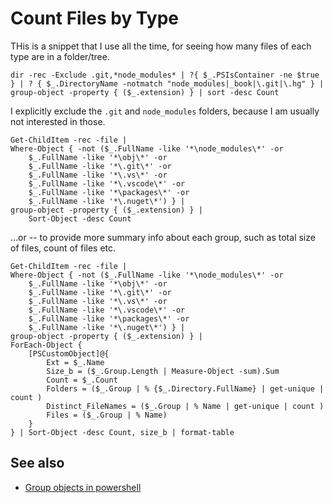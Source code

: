 ﻿# Count Files by Type

THis is a snippet that I use all the time, for seeing how many files of each type are in a folder/tree.

	dir -rec -Exclude .git,*node_modules* | ?{ $_.PSIsContainer -ne $true } | ? { $_.DirectoryName -notmatch "node_modules|_book|\.git|\.hg" } | group-object -property { ($_.extension) } | sort -desc Count

I explicitly exclude the `.git` and `node_modules` folders, because I am usually not interested in those.

	Get-ChildItem -rec -file |
	Where-Object { -not ($_.FullName -like '*\node_modules\*' -or
		$_.FullName -like '*\obj\*' -or
		$_.FullName -like '*\.git\*' -or
		$_.FullName -like '*\.vs\*' -or
		$_.FullName -like '*\.vscode\*' -or
		$_.FullName -like '*\packages\*' -or
		$_.FullName -like '*\.nuget\*') } |
	group-object -property { ($_.extension) } | 
		Sort-Object -desc Count

...or -- to provide more summary info about each group, such as total size of files, count of files etc.

	Get-ChildItem -rec -file |
	Where-Object { -not ($_.FullName -like '*\node_modules\*' -or
		$_.FullName -like '*\obj\*' -or
		$_.FullName -like '*\.git\*' -or
		$_.FullName -like '*\.vs\*' -or
		$_.FullName -like '*\.vscode\*' -or
		$_.FullName -like '*\packages\*' -or
		$_.FullName -like '*\.nuget\*') } |
	group-object -property { ($_.extension) } |
	ForEach-Object {
		[PSCustomObject]@{
			Ext = $_.Name
			Size_b = ($_.Group.Length | Measure-Object -sum).Sum
			Count = $_.Count
			Folders = ($_.Group | % {$_.Directory.FullName} | get-unique | count )
			Distinct_FileNames = ($_.Group | % Name | get-unique | count )
			Files = ($_.Group | % Name)
		}
	} | Sort-Object -desc Count, size_b | format-table

## See also

- [Group objects in powershell](group_objects_in_powershell.md)